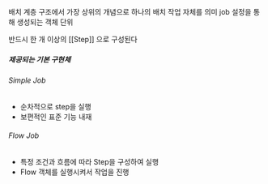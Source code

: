 
배치 계층 구조에서 가장 상위의 개념으로 하나의 배치 작업 자체를 의미
job 설정을 통해 생성되는 객체 단위

 반드시 한 개 이상의 [[Step]] 으로 구성된다


##### 제공되는 기본 구현체

###### Simple Job

- 순차적으로 step을 실행
- 보편적인 표준 기능 내재

###### Flow Job

- 특정 조건과 흐름에 따라 Step을 구성하여 실행
- Flow 객체를 실행시켜서 작업을 진행



